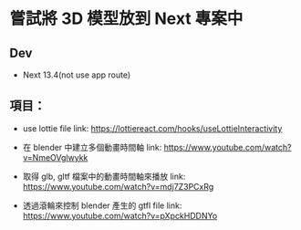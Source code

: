 # 嘗試將 3D 模型放到 Next 專案中

## Dev
- Next 13.4(not use app route)

## 項目：
- use lottie file
  link: https://lottiereact.com/hooks/useLottieInteractivity

- 在 blender 中建立多個動畫時間軸
  link: https://www.youtube.com/watch?v=NmeOVglwykk

- 取得 glb, gltf 檔案中的動畫時間軸來播放
  link: https://www.youtube.com/watch?v=mdj7Z3PCxRg

- 透過滾輪來控制 blender 產生的 gtfl file
  link: https://www.youtube.com/watch?v=pXpckHDDNYo
